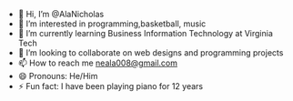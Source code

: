 - 👋 Hi, I’m @AlaNicholas
- 👀 I’m interested in programming,basketball, music
- 🌱 I’m currently learning Business Information Technology at Virginia Tech
- 💞️ I’m looking to collaborate on web designs and programming projects
- 📫 How to reach me neala008@gmail.com
- 😄 Pronouns: He/Him
- ⚡ Fun fact: I have been playing piano for 12 years  

<!---
AlaNicholas/AlaNicholas is a ✨ special ✨ repository because its `README.md` (this file) appears on your GitHub profile.
You can click the Preview link to take a look at your changes.
--->
